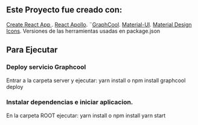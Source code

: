 ## Este Proyecto fue creado con: 
[Create React App ](https://github.com/facebookincubator/create-react-app).
[React Apollo](https://github.com/apollographql/react-apollo).
¨[GraphCool](https://www.graph.cool/).
[Material-UI](http://www.material-ui.com/#/).
[Material Design Icons](https://materialdesignicons.com/).
Versiones de las herramientas usadas en package.json

## Para Ejecutar

### Deploy servicio Graphcool
Entrar a la carpeta server y ejecutar:
yarn install o npm install
graphcool deploy

### Instalar dependencias e iniciar aplicacion.
En la carpeta ROOT ejecutar:
yarn install o npm install
yarn start


